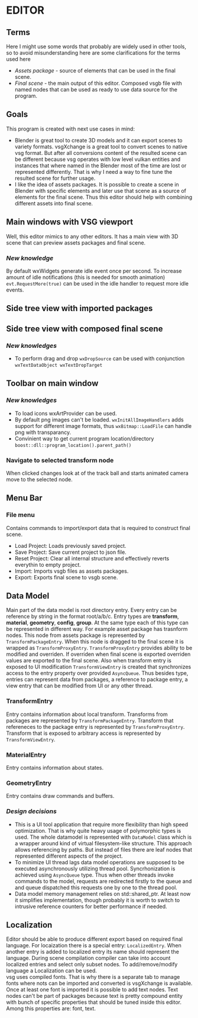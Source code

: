 # __EDITOR__
## Terms
Here I might use some words that probably are widely used in other tools, so to avoid misunderstanding here are some clarifications for the terms used here
- _Assets package_ - source of elements that can be used in the final scene.
- _Final scene_ - the main output of this editor. Composed vsgb file with named nodes that can be used as ready to use data source for the program.
## Goals
This program is created with next use cases in mind:
- Blender is great tool to create 3D models and it can export scenes to variety formats. vsgXchange is a great tool to convert scenes to native vsg format. But after all conversions content of the resulted scene can be different because vsg operates with low level vulkan entities and instances that where named in the Blender most of the time are lost or represented differently. That is why I need a way to fine tune the resulted scene for further usage.
- I like the idea of assets packages. It is possible to create a scene in Blender with specific elements and later use that scene as a source of elements for the final scene. Thus this editor should help with combining different assets into final scene.

## Main windows with VSG viewport
Well, this editor mimics to any other editors. It has a main view with 3D scene that can preview assets packages and final scene. 

### _New knowledge_
By default wxWidgets generate idle event once per second. To increase amount of idle notifications (this is needed for smooth animation) ```evt.RequestMore(true)``` can be used in the idle handler to request more idle events.

## Side tree view with imported packages

## Side tree view with composed final scene
### _New knowledges_
- To perform drag and drop ```wxDropSource``` can be used with conjunction ```wxTextDataObject wxTextDropTarget```

## Toolbar on main window
### _New knowledges_
- To load icons wxArtProvider can be used. 
- By default png images can't be loaded. ```wxInitAllImageHandlers``` adds support for different image formats, thus ```wxBitmap::LoadFile``` can handle png with transparancy.
- Convinient way to get current program location/directory ```boost::dll::program_location().parent_path()```
### Navigate to selected transform node 
When clicked changes look at of the track ball and starts animated camera move to the selected node.

## Menu Bar
### File menu
Contains commands to import/export data that is required to construct final scene. 
- Load Project: Loads previously saved project.
- Save Project: Save current project to json file.
- Reset Project: Clear all internal structure and effectively reverts everythin to empty project.
- Import: Imports vsgb files as assets packages.
- Export: Exports final scene to vsgb scene.

## Data Model
Main part of the data model is root directory entry. Every entry can be reference by string in the format root/a/b/c. Entry types are **transform**, **material**, **geometry**, **config**, **group**. At the same type each of this type can be represented in different way. For example asset package has trasnform nodes. This node from assets package is represented by ```TransformPackageEntry```. When this node is dragged to the final scene it is wrapped as ```TransformProxyEntry```. ```TransformProxyEntry``` provides ability to be modified and overriden. If overriden when final scene is exported overriden values are exported to the final scene. Also when transform entry is exposed to UI modification ```TransformViewEntry``` is created that synchronizes access to the entry property over provided ```AsyncQueue```. Thus besides type, entries can represent data from packages, a reference to package entry, a view entry that can be modified from UI or any other thread.

### TransformEntry
Entry contains information about local transform. Transforms from packages are represented by ```TransformPackageEntry```. Transform that refereneces to the package entry is represented by ```TransformProxyEntry```. Transform that is exposed to arbitrary access is represented by ```TransformViewEntry```.

### MaterialEntry
Entry contains information about states.

### GeometryEntry
Entry contains draw commands and buffers.


### _Design decisions_
- This is a UI tool application that require more flexibility than high speed optimization. That is why quite heavy usage of polymorphic types is used. The whole datamodel is represented with ```DataModel``` class which is a wrapper around kind of virtual filesystem-like structure. This approach allows referencing by paths. But instead of files there are leaf nodes that represented different aspects of the project. 
- To minimize UI thread lags data model operations are supposed to be executed asynchronously utilizing thread pool. Syncrhonization is achieved using ```AsyncQueue``` type. Thus when other threads invoke commands to the model, requests are redirected firstly to the queue and and queue dispatched this requests one by one to the thread pool. 
- Data model memory management relies on std::shared_ptr. At least now it simplifies implementation, though probably it is worth to switch to intrusive reference counters for better performance if needed.

## Localization
Editor should be able to produce different export based on required final language. For locaization there is a special entry: ```LocalizedEntry```. When another entry is added to localized entry its name should represent the language. During scene compilation compiler can take into account localized entries and select only subset nodes. To add/remove/modify language a Localization can be used.  
vsg uses compiled fonts. That is why there is a separate tab to manage fonts where nots can be imported and converted is vsgXchange is available. Once at least one font is imported it is possible to add text nodes. Text nodes can't be part of packages because text is pretty compound entity with bunch of specific properties that should be tuned inside this editor. Among this properties are: font, text.